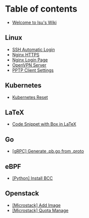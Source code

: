 # Table of contents

* [Welcome to Isu's Wiki](README.md)

## Linux

* [SSH Automatic Login](linux/ssh-automatic-login.md)
* [Nginx HTTPS](linux/nginx-https.md)
* [Nginx Login Page](linux/nginx-login-page.md)
* [OpenVPN Server](linux/openvpn-server.md)
* [PPTP Client Settings](linux/pptp-client-settings.md)

## Kubernetes

* [Kubernetes Reset](kubernetes/kubernetes-reset.md)

## LaTeX

* [Code Snippet with Box in LaTeX](latex/code-snippet-with-box-in-latex.md)

## Go

* [\[gRPC\] Generate .pb.go from .proto](go/grpc-generate-.pb.go-from-.proto.md)

## eBPF

* [\[Python\] Install BCC](ebpf/python-install-bcc.md)

## Openstack

* [\[Microstack\] Add Image](openstack/microstack-add-image.md)
* [\[Microstack\] Quota Manage](openstack/microstack-quota-manage.md)
